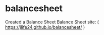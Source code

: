 # balancesheet
Created a Balance Sheet 
Balance Sheet site: ( https://jlife24.github.io/balancesheet/ )
